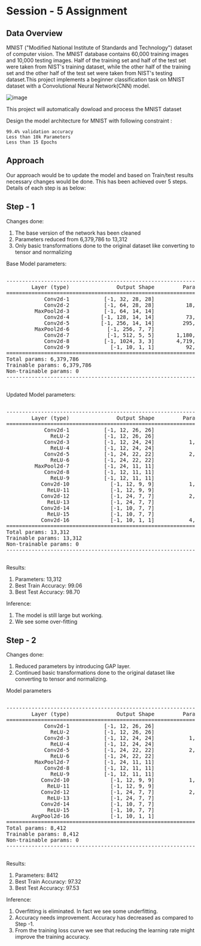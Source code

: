 # Session - 5 Assignment

## Data Overview


MNIST ("Modified National Institute of Standards and Technology") dataset of computer vision. The MNIST database contains 60,000 training images and 10,000 testing images. Half of the training set and half of the test set were taken from NIST's training dataset, while the other half of the training set and the other half of the test set were taken from NIST's testing dataset.This project implements a beginner classification task on MNIST dataset with a Convolutional Neural Network(CNN) model.

![image](https://user-images.githubusercontent.com/70502759/137764343-c1134fa1-94d2-40b0-bf21-dcd78b3ed4e1.png)
  
  This project will automatically dowload and process the MNIST dataset
  
  Design the model architecture for MNIST with following constraint :
    
    99.4% validation accuracy
    Less than 10k Parameters
    Less than 15 Epochs
    
## Approach

Our approach would be to update the model and based on Train/test results necessary changes would be done. This has been achieved over 5 steps. Details of each step is as below:

## Step - 1

Changes done: 
1.	The base version of the network has been cleaned
2.	Parameters reduced from 6,379,786 to 13,312
3.	Only basic transformations done to the original dataset like converting to tensor and normalizing

Base Model parameters:
<pre>

----------------------------------------------------------------
        Layer (type)               Output Shape         Param #
================================================================
            Conv2d-1           [-1, 32, 28, 28]             320
            Conv2d-2           [-1, 64, 28, 28]          18,496
         MaxPool2d-3           [-1, 64, 14, 14]               0
            Conv2d-4          [-1, 128, 14, 14]          73,856
            Conv2d-5          [-1, 256, 14, 14]         295,168
         MaxPool2d-6            [-1, 256, 7, 7]               0
            Conv2d-7            [-1, 512, 5, 5]       1,180,160
            Conv2d-8           [-1, 1024, 3, 3]       4,719,616
            Conv2d-9             [-1, 10, 1, 1]          92,170
================================================================
Total params: 6,379,786
Trainable params: 6,379,786
Non-trainable params: 0
----------------------------------------------------------------

</pre>

Updated Model parameters:
<pre>

----------------------------------------------------------------
        Layer (type)               Output Shape         Param #
================================================================
            Conv2d-1           [-1, 12, 26, 26]             108
              ReLU-2           [-1, 12, 26, 26]               0
            Conv2d-3           [-1, 12, 24, 24]           1,296
              ReLU-4           [-1, 12, 24, 24]               0
            Conv2d-5           [-1, 24, 22, 22]           2,592
              ReLU-6           [-1, 24, 22, 22]               0
         MaxPool2d-7           [-1, 24, 11, 11]               0
            Conv2d-8           [-1, 12, 11, 11]             288
              ReLU-9           [-1, 12, 11, 11]               0
           Conv2d-10             [-1, 12, 9, 9]           1,296
             ReLU-11             [-1, 12, 9, 9]               0
           Conv2d-12             [-1, 24, 7, 7]           2,592
             ReLU-13             [-1, 24, 7, 7]               0
           Conv2d-14             [-1, 10, 7, 7]             240
             ReLU-15             [-1, 10, 7, 7]               0
           Conv2d-16             [-1, 10, 1, 1]           4,900
================================================================
Total params: 13,312
Trainable params: 13,312
Non-trainable params: 0
----------------------------------------------------------------

</pre>

Results:
1.	Parameters: 13,312
2.	Best Train Accuracy: 99.06
3.	Best Test Accuracy: 98.70

Inference:
1.	The model is still large but working. 
2.	We see some over-fitting


## Step - 2

Changes done: 
1.	Reduced parameters by introducing GAP layer.
2.	Continued basic transformations done to the original dataset like converting to tensor and normalizing.

Model parameters

<pre>

----------------------------------------------------------------
        Layer (type)               Output Shape         Param #
================================================================
            Conv2d-1           [-1, 12, 26, 26]             108
              ReLU-2           [-1, 12, 26, 26]               0
            Conv2d-3           [-1, 12, 24, 24]           1,296
              ReLU-4           [-1, 12, 24, 24]               0
            Conv2d-5           [-1, 24, 22, 22]           2,592
              ReLU-6           [-1, 24, 22, 22]               0
         MaxPool2d-7           [-1, 24, 11, 11]               0
            Conv2d-8           [-1, 12, 11, 11]             288
              ReLU-9           [-1, 12, 11, 11]               0
           Conv2d-10             [-1, 12, 9, 9]           1,296
             ReLU-11             [-1, 12, 9, 9]               0
           Conv2d-12             [-1, 24, 7, 7]           2,592
             ReLU-13             [-1, 24, 7, 7]               0
           Conv2d-14             [-1, 10, 7, 7]             240
             ReLU-15             [-1, 10, 7, 7]               0
        AvgPool2d-16             [-1, 10, 1, 1]               0
================================================================
Total params: 8,412
Trainable params: 8,412
Non-trainable params: 0
----------------------------------------------------------------

</pre>

Results:
1.	Parameters: 8412
2.	Best Train Accuracy: 97.32
3.	Best Test Accuracy: 97.53

Inference:
1.	Overfitting is eliminated. In fact we see some underfitting.
2.	Accuracy needs improvement. Accuracy has decreased as compared to Step -1.
3.	From the training loss curve we see that reducing the learning rate might improve the training accuracy.
